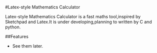 #Latex-style Mathematics Calculator

Latex-style Mathematics Calculator is a fast maths tool,inspired by Sketchpad and Latex.It is under developing,planning to written by C and python.

##Features
- See them later.
